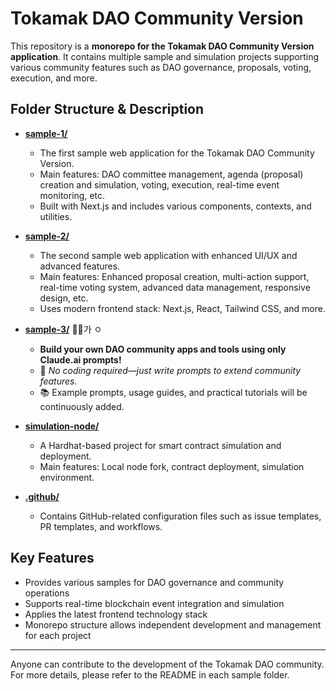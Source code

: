 # Tokamak DAO Community Version

This repository is a **monorepo for the Tokamak DAO Community Version application**. It contains multiple sample and simulation projects supporting various community features such as DAO governance, proposals, voting, execution, and more.

## Folder Structure & Description

- **[sample-1/](./sample-1/)**
  - The first sample web application for the Tokamak DAO Community Version.
  - Main features: DAO committee management, agenda (proposal) creation and simulation, voting, execution, real-time event monitoring, etc.
  - Built with Next.js and includes various components, contexts, and utilities.

- **[sample-2/](./sample-2/)**
  - The second sample web application with enhanced UI/UX and advanced features.
  - Main features: Enhanced proposal creation, multi-action support, real-time voting system, advanced data management, responsive design, etc.
  - Uses modern frontend stack: Next.js, React, Tailwind CSS, and more.

- **[sample-3/](./sample-3/)** 🚀✨가 ㅇ
  - **Build your own DAO community apps and tools using only Claude.ai prompts!**
  - 📝 *No coding required—just write prompts to extend community features.*
  - 📚 Example prompts, usage guides, and practical tutorials will be continuously added.

- **[simulation-node/](./simulation-node/)**
  - A Hardhat-based project for smart contract simulation and deployment.
  - Main features: Local node fork, contract deployment, simulation environment.

- **[.github/](./.github/)**
  - Contains GitHub-related configuration files such as issue templates, PR templates, and workflows.

## Key Features
- Provides various samples for DAO governance and community operations
- Supports real-time blockchain event integration and simulation
- Applies the latest frontend technology stack
- Monorepo structure allows independent development and management for each project

---

Anyone can contribute to the development of the Tokamak DAO community. For more details, please refer to the README in each sample folder.